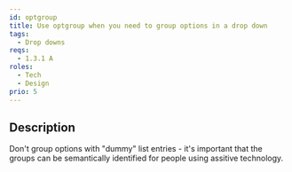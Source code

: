 ```yaml
---
id: optgroup
title: Use optgroup when you need to group options in a drop down
tags:
  - Drop downs
reqs:
  - 1.3.1 A
roles:
  - Tech
  - Design
prio: 5
---
```


## Description

Don't group options with "dummy" list entries - it's important that the groups can be semantically identified for people using assitive technology.
